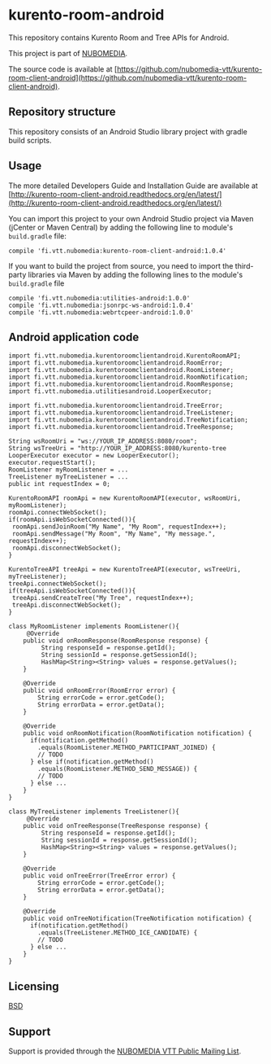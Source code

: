 kurento-room-android
=================
This repository contains Kurento Room and Tree APIs for Android.

This project is part of [NUBOMEDIA](http://www.nubomedia.eu).

The source code is available at [https://github.com/nubomedia-vtt/kurento-room-client-android](https://github.com/nubomedia-vtt/kurento-room-client-android).


Repository structure
--------------------
This repository consists of an Android Studio library project with gradle build scripts. 

Usage
--------
The more detailed Developers Guide and Installation Guide are available at [http://kurento-room-client-android.readthedocs.org/en/latest/](http://kurento-room-client-android.readthedocs.org/en/latest/)

You can import this project to your own Android Studio project via Maven (jCenter or Maven Central) by adding the following line to module's `build.gradle` file:
```
compile 'fi.vtt.nubomedia:kurento-room-client-android:1.0.4'
```

If you want to build the project from source, you need to import the third-party libraries via Maven by adding the following lines to
the module's `build.gradle` file
```
compile 'fi.vtt.nubomedia:utilities-android:1.0.0'
compile 'fi.vtt.nubomedia:jsonrpc-ws-android:1.0.4'
compile 'fi.vtt.nubomedia:webrtcpeer-android:1.0.0'
```

Android application code
------------------------
```
import fi.vtt.nubomedia.kurentoroomclientandroid.KurentoRoomAPI;
import fi.vtt.nubomedia.kurentoroomclientandroid.RoomError;
import fi.vtt.nubomedia.kurentoroomclientandroid.RoomListener;
import fi.vtt.nubomedia.kurentoroomclientandroid.RoomNotification;
import fi.vtt.nubomedia.kurentoroomclientandroid.RoomResponse;
import fi.vtt.nubomedia.utilitiesandroid.LooperExecutor;

import fi.vtt.nubomedia.kurentoroomclientandroid.TreeError;
import fi.vtt.nubomedia.kurentoroomclientandroid.TreeListener;
import fi.vtt.nubomedia.kurentoroomclientandroid.TreeNotification;
import fi.vtt.nubomedia.kurentoroomclientandroid.TreeResponse;

String wsRoomUri = "ws://YOUR_IP_ADDRESS:8080/room";
String wsTreeUri = "http://YOUR_IP_ADDRESS:8080/kurento-tree
LooperExecutor executor = new LooperExecutor();
executor.requestStart();
RoomListener myRoomListener = ...
TreeListener myTreeListener = ...
public int requestIndex = 0;

KurentoRoomAPI roomApi = new KurentoRoomAPI(executor, wsRoomUri, myRoomListener);
roomApi.connectWebSocket();
if(roomApi.isWebSocketConnected()){
 roomApi.sendJoinRoom("My Name", "My Room", requestIndex++);
 roomApi.sendMessage("My Room", "My Name", "My message.", requestIndex++);
 roomApi.disconnectWebSocket();
}

KurentoTreeAPI treeApi = new KurentoTreeAPI(executor, wsTreeUri, myTreeListener);
treeApi.connectWebSocket();
if(treeApi.isWebSocketConnected()){
 treeApi.sendCreateTree("My Tree", requestIndex++);
 treeApi.disconnectWebSocket();
}

```

```
class MyRoomListener implements RoomListener(){
     @Override
    public void onRoomResponse(RoomResponse response) {
         String responseId = response.getId(); 
         String sessionId = response.getSessionId();
         HashMap<String><String> values = response.getValues();  
    }

    @Override
    public void onRoomError(RoomError error) {
        String errorCode = error.getCode();
        String errorData = error.getData();
    }

    @Override
    public void onRoomNotification(RoomNotification notification) {
      if(notification.getMethod()
        .equals(RoomListener.METHOD_PARTICIPANT_JOINED) {
        // TODO        
      } else if(notification.getMethod()
        .equals(RoomListener.METHOD_SEND_MESSAGE)) {
        // TODO
      } else ...
    }
}
```

```
class MyTreeListener implements TreeListener(){
     @Override
    public void onTreeResponse(TreeResponse response) {
         String responseId = response.getId();
         String sessionId = response.getSessionId();
         HashMap<String><String> values = response.getValues();
    }

    @Override
    public void onTreeError(TreeError error) {
        String errorCode = error.getCode();
        String errorData = error.getData();
    }

    @Override
    public void onTreeNotification(TreeNotification notification) {
      if(notification.getMethod()
        .equals(TreeListener.METHOD_ICE_CANDIDATE) {
        // TODO
      } else ...
    }
}
```



Licensing
---------
[BSD](https://github.com/nubomedia-vtt/kurento-room-client-android/blob/master/LICENSE)

Support
-------
Support is provided through the [NUBOMEDIA VTT Public Mailing List](https://groups.google.com/forum/#!forum/nubomedia-vtt).

